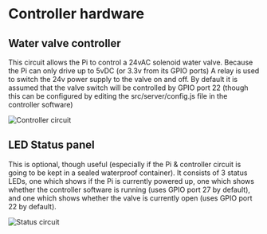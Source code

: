 Controller hardware
===================

Water valve controller
----------------------
This circuit allows the Pi to control a 24vAC solenoid water valve. Because the Pi can only drive up to 5vDC (or 3.3v from its GPIO ports) A relay is used to switch the 24v power supply to the valve on and off. By default it is assumed that the valve switch will be controlled by GPIO port 22 (though this can be configured by editing the src/server/config.js file in the controller software)

![Controller circuit](controller.png?raw=true)

LED Status panel
----------------
This is optional, though useful (especially if the Pi & controller circuit is going to be kept in a sealed waterproof container). It consists of 3 status LEDs, one which shows if the Pi is currently powered up, one which shows whether the controller software is running (uses GPIO port 27 by default), and one which shows whether the valve is currently open (uses GPIO port 22 by default).

![Status circuit](status.png?raw=true)
